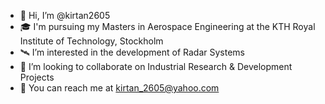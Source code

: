 - 👋 Hi, I’m @kirtan2605
- 🎓 I'm pursuing my Masters in Aerospace Engineering at the KTH Royal Institute of Technology, Stockholm
- 🛰️ I’m interested in the development of Radar Systems
- 💼 I’m looking to collaborate on Industrial Research & Development Projects
- 📧 You can reach me at kirtan_2605@yahoo.com

<!---
kirtan2605/kirtan2605 is a ✨ special ✨ repository because its `README.md` (this file) appears on your GitHub profile.
You can click the Preview link to take a look at your changes.
--->

<!----  - 📡 I’m currently learning Microwave Engineering and Applied Antenna Theory ---->
